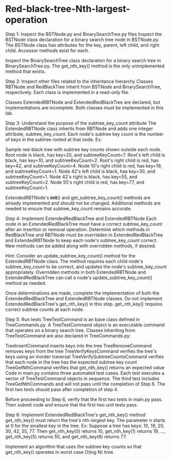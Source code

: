 # Red-black-tree-Nth-largest-operation
Step 1: Inspect the BSTNode.py and BinarySearchTree.py files
Inspect the BSTNode class declaration for a binary search tree node in BSTNode.py. The BSTNode class has attributes for the key, parent, left child, and right child. Accessor methods exist for each.

Inspect the BinarySearchTree class declaration for a binary search tree in BinarySearchTree.py. The get_nth_key() method is the only unimplemented method that exists.


Step 2: Inspect other files related to the inheritance hierarchy
Classes RBTNode and RedBlackTree inherit from BSTNode and BinarySearchTree, respectively. Each class is implemented in a read-only file.

Classes ExtendedRBTNode and ExtendedRedBlackTree are declared, but implementations are incomplete. Both classes must be implemented in this lab.



Step 3: Understand the purpose of the subtree_key_count attribute
The ExtendedRBTNode class inherits from RBTNode and adds one integer attribute, subtree_key_count. Each node's subtree key count is the number of keys in the subtree rooted at that node. Ex:

Sample red-black tree with subtree key counts shown outside each node. Root node is black, has key=20, and subtreeKeyCount=7. Root's left child is black, has key=10, and subtreeKeyCount=2. Root's right child is red, has key=42, and subtreeKeyCount=4. Node 10's right child is red, has key=19, and subtreeKeyCount=1. Node 42's left child is black, has key=30, and subtreeKeyCount=1. Node 42's right is black, has key=55, and subtreeKeyCount=2. Node 55's right child is red, has key=77, and subtreeKeyCount=1.

ExtendedRBTNode's __init__() and get_subtree_key_count() methods are already implemented and should not be changed. Additional methods are needed to ensure that subtree_key_count remains accurate.


Step 4: Implement ExtendedRedBlackTree and ExtendedRBTNode
Each node in an ExtendedRedBlackTree must have a correct subtree_key_count after an insertion or removal operation. Determine which methods in RedBlackTree and RBTNode must be overridden in ExtendedRedBlackTree and ExtendedRBTNode to keep each node's subtree_key_count correct. New methods can be added along with overridden methods, if desired.

Hint: Consider an update_subtree_key_count() method for the ExtendedRBTNode class. The method requires each child node's subtree_key_count to be correct, and updates the node's subtree_key_count appropriately. Overridden methods in both ExtendedRBTNode and ExtendedRedBlackTree can call a node's update_subtree_key_count() method as needed.

Once determinations are made, complete the implementation of both the ExtendedRedBlackTree and ExtendedRBTNode classes. Do not implement ExtendedRedBlackTree's get_nth_key() in this step. get_nth_key() requires correct subtree counts at each node.


Step 5: Run tests
TreeTestCommand is an base class defined in TreeCommands.py. A TreeTestCommand object is an executable command that operates on a binary search tree. Classes inheriting from TreeTestCommand are also declared in TreeCommands.py:

TreeInsertCommand inserts keys into the tree
TreeRemoveCommand removes keys from the tree
TreeVerifyKeysCommand verifies the tree's keys using an inorder traversal
TreeVerifySubtreeCountsCommand verifies that each node in the tree has the expected subtree key count
TreeGetNthCommand verifies that get_nth_key() returns an expected value
Code in main.py contains three automated test cases. Each test executes a vector of TreeTestCommand objects in sequence. The third test includes TreeGetNthCommands and will not pass until the completion of Step 6. The first two tests should pass after completion of step 4.

Before proceeding to Step 6, verify that the first two tests in main.py pass. Then submit code and ensure that the first two unit tests pass.


Step 6: Implement ExtendedRedBlackTree's get_nth_key() method
get_nth_key() must return the tree's nth-largest key. The parameter n starts at 0 for the smallest key in the tree. Ex: Suppose a tree has keys: 10, 19, 20, 30, 42, 55, 77. Then get_nth_key(0) returns 10, get_nth_key(1) returns 19, …, get_nth_key(5) returns 55, and get_nth_key(6) returns 77.

Implement an algorithm that uses the subtree key counts so that get_nth_key() operates in worst case O(log N) time.
